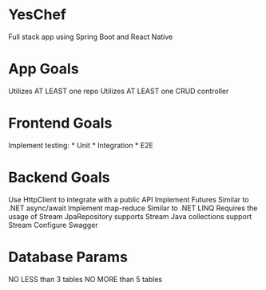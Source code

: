 # YesChef
Full stack app using Spring Boot and React Native

# App Goals
Utilizes AT LEAST one repo
Utilizes AT LEAST one CRUD controller

# Frontend Goals
Implement testing:
    * Unit
    * Integration
    * E2E

# Backend Goals
Use HttpClient to integrate with a public API
Implement Futures
    Similar to .NET async/await
Implement map-reduce
    Similar to .NET LINQ
    Requires the usage of Stream
    JpaRepository supports Stream
    Java collections support Stream
Configure Swagger

# Database Params
NO LESS than 3 tables
NO MORE than 5 tables